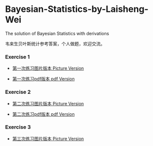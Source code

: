 # Bayesian-Statistics-by-Laisheng-Wei
The solution of Bayesian Statistics with derivations

韦来生贝叶斯统计参考答案，个人做题，欢迎交流。


### Exercise 1

- [第一次练习图片版本 Picture Version](Exercise1/readme.md)

- [第一次练习pdf版本 pdf Version](https://github.com/liziyue17/Bayesian-Statistics-by-Laisheng-Wei/raw/master/Exercise1/Bayesian%20exercise%201.pdf)

### Exercise 2

- [第二次练习图片版本 Picture Version](Exercise2/readme.md)

- [第二次练习pdf版本 pdf Version](https://github.com/liziyue17/Bayesian-Statistics-by-Laisheng-Wei/raw/master/Exercise2/Bayesian%20exercise%202.pdf)

### Exercise 3

- [第三次练习图片版本 Picture Version](Exercise3/readme.md)

